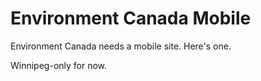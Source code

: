 # Environment Canada Mobile #

Environment Canada needs a mobile site. Here's one.

Winnipeg-only for now.